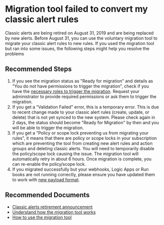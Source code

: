 <properties
	pageTitle="Migration tool failed to convert my classic alert rules"
	description="Resolve classic alerts migration tool failures"
	infoBubbleText=""
	service="microsoft.insights"
	resource="alertrules"
	authors="snehithm"
	ms.author="snmuvva"
	displayOrder="7"
	articleId="insights-classicalerts-migration-tool-issues"
	diagnosticScenario=""
	selfHelpType="generic"
	supportTopicIds="32634372,32634369"
	resourceTags=""
	productPesIds="15454"
	cloudEnvironments="public"
/>

# Migration tool failed to convert my classic alert rules

Classic alerts are being retired on August 31, 2019 and are being replaced by new alerts. Before August 31, you can use the voluntary migration tool to migrate your classic alert rules to new rules.
If you used the migration tool but ran into some issues, the following steps might help you resolve the problems

## **Recommended Steps**

1. If you see the migration status as "Ready for migration" and details as "You do not have permissions to trigger the migration", check if you have the [necessary roles to trigger the migration](https://docs.microsoft.com/azure/azure-monitor/platform/alerts-understand-migration#who-can-trigger-the-migration). Request your administrator to provide required permissions or ask them to trigger the migration.
2. If you get a "Validation Failed" error, this is a temporary error. This is due to recent change made to your classic alert rules (create, update, or delete) that is not yet synced to the new system. Please check again in 2 days, the status should become "Ready for Migration" by then and you will be able to trigger the migration.
3. If you get a "Policy or scope lock preventing us from migrating your rules", it means that there are policy or scope locks in your subscription which are preventing the tool from creating new alert rules and action groups and deleting classic alerts. You will need to temporarily disable the policy/scope lock causing the issue. The migration tool will automatically retry in about 6 hours. Once migration is complete, you can re-enable the policy/scope lock.
4. If you migrated successfully but your webhooks, Logic Apps or Run books are not running correctly, please ensure you have updated them to work with [new payload format](https://docs.microsoft.com/azure/azure-monitor/platform/alerts-prepare-migration#notification-payload-changes).

## **Recommended Documents**

- [Classic alerts retirement announcement](https://docs.microsoft.com/azure/azure-monitor/platform/monitoring-classic-retirement)
- [Understand how the migration tool works](https://docs.microsoft.com/azure/azure-monitor/platform/alerts-understand-migration)
- [How to use the migration tool](https://docs.microsoft.com/azure/azure-monitor/platform/alerts-using-migration-tool)
